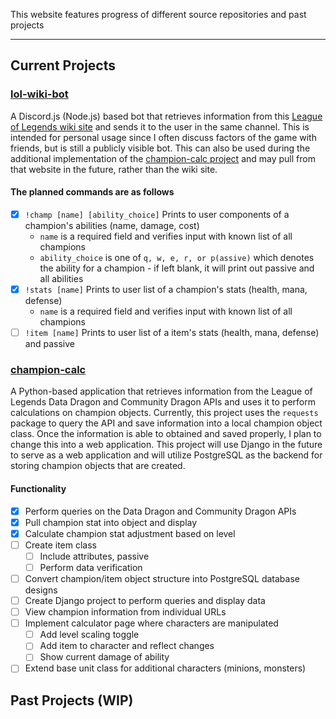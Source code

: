 This website features progress of different source repositories and past projects

---

## Current Projects

### [lol-wiki-bot](https://github.com/adamhochberger/lol-wiki-bot)

A Discord.js (Node.js) based bot that retrieves information from this [League of Legends wiki site](https://leagueoflegends.fandom.com/wiki/League_of_Legends_Wiki) and sends it to the user in the same channel. This is intended for personal usage since I often discuss factors of the game with friends, but is still a publicly visible bot. This can also be used during the additional implementation of the [champion-calc project](https://github.com/adamhochberger/champion-calc) and may pull from that website in the future, rather than the wiki site.

#### The planned commands are as follows

- [x] `!champ [name] [ability_choice]`
  Prints to user components of a champion's abilities (name, damage, cost)
  - `name` is a required field and verifies input with known list of all champions
  - `ability_choice` is one of  `q, w, e, r, or p(assive)` which denotes the ability for a champion - if left blank, it will print out passive and all abilities
- [x] `!stats [name]`
    Prints to user list of a champion's stats (health, mana, defense)
  - `name` is a required field and verifies input with known list of all champions
- [ ] `!item [name]`
    Prints to user list of a item's stats (health, mana, defense) and passive

### [champion-calc](https://github.com/adamhochberger/calc)

A Python-based application that retrieves information from the League of Legends Data Dragon and Community Dragon APIs and uses it to perform calculations on champion objects. Currently, this project uses the `requests` package to query the API and save information into a local champion object class. Once the information is able to obtained and saved properly, I plan to change this into a web application. This project will use Django in the future to serve as a web application and will utilize PostgreSQL as the backend for storing champion objects that are created.

#### Functionality

- [x] Perform queries on the Data Dragon and Community Dragon APIs
- [x] Pull champion stat into object and display
- [x] Calculate champion stat adjustment based on level
- [ ] Create item class
  - [ ] Include attributes, passive
  - [ ] Perform data verification
- [ ] Convert champion/item object structure into PostgreSQL database designs
- [ ] Create Django project to perform queries and display data
- [ ] View champion information from individual URLs
- [ ] Implement calculator page where characters are manipulated
  - [ ] Add level scaling toggle
  - [ ] Add item to character and reflect changes
  - [ ] Show current damage of ability
- [ ] Extend base unit class for additional characters (minions, monsters)

## Past Projects (WIP)

